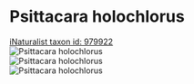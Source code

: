 
Psittacara holochlorus
======================
  
[iNaturalist taxon id: 979922](https://www.inaturalist.org/taxa/979922)  
![Psittacara holochlorus](https://inaturalist-open-data.s3.amazonaws.com/photos/192308004/medium.jpeg)  
![Psittacara holochlorus](https://inaturalist-open-data.s3.amazonaws.com/photos/192310584/medium.jpeg)  
![Psittacara holochlorus](https://inaturalist-open-data.s3.amazonaws.com/photos/192310758/medium.jpeg)